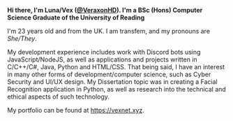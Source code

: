**Hi there, I'm Luna/Vex ([@VeraxonHD](https://github.com/veraxonhd)). I'm a BSc (Hons) Computer Science Graduate of the University of Reading**

I'm 23 years old and from the UK. I am transfem, and my pronouns are _She/They_.

My development experience includes work with Discord bots using JavaScript/NodeJS, as well as applications and projects written in C/C++/C#, Java, Python and HTML/CSS.
That being said, I have an interest in many other forms of development/computer science, such as Cyber Security and UI/UX design. My Dissertation topic was in creating a
Facial Recognition application in Python, as well as research into the technical and ethical aspects of such technology.

My portfolio can be found at https://vexnet.xyz.
